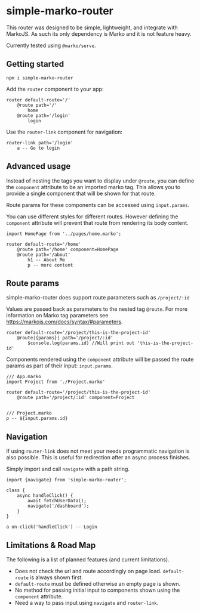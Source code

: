 # simple-marko-router
This router was designed to be simple, lightweight, and integrate with MarkoJS. As such its only dependency is Marko and it is not feature heavy.

Currently tested using `@marko/serve`.

## Getting started

`npm i simple-marko-router`

Add the `router` component to your app:

```marko
router default-route='/'
    @route path='/'
        home
    @route path='/login'
        login
```

Use the `router-link` component for navigation:

```marko
router-link path='/login'
    a -- Go to login
```

## Advanced usage

Instead of nesting the tags you want to display under `@route`, you can define the `component` attribute to be an imported marko tag. This allows you to provide a single component that will be shown for that route.

Route params for these components can be accessed using `input.params`.

You can use different styles for different routes. However defining the `component` attribute will prevent that route from rendering its body content.

```marko
import HomePage from '../pages/home.marko';

router default-route='/home'
    @route path='/home' component=HomePage
    @route path='/about'
        h1 -- About Me
        p -- more content
```

## Route params

simple-marko-router does support route parameters such as `/project/:id`

Values are passed back as parameters to the nested tag `@route`. For more information on Marko tag parameters see https://markojs.com/docs/syntax/#parameters.

```marko 
router default-route='/project/this-is-the-project-id'
    @route|{params}| path='/project/:id'
        $console.log(params.id) //Will print out 'this-is-the-project-id'

```

Components rendered using the `component` attribute will be passed the route params as part of their input: `input.params`.

```marko
/// App.marko
import Project from './Project.marko'

router default-route='/project/this-is-the-project-id'
    @route path='/project/:id' component=Project


/// Project.marko
p -- ${input.params.id}

```

## Navigation

If using `router-link` does not meet your needs programmatic navigation is also possible. This is useful for redirection after an async process finishes.

Simply import and call `navigate` with a path string.

```marko
import {navigate} from 'simple-marko-router';

class {
    async handleClick() {
        await fetchUserData();
        navigate('/dashboard');
    }
}

a on-click('handleClick') -- Login
```

## Limitations & Road Map

The following is a list of planned features (and current limitations).

- Does not check the url and route accordingly on page load. `default-route` is always shown first.
- `default-route` must be defined otherwise an empty page is shown.
- No method for passing initial input to components shown using the `component` attribute.
- Need a way to pass input using `navigate` and `router-link`.


